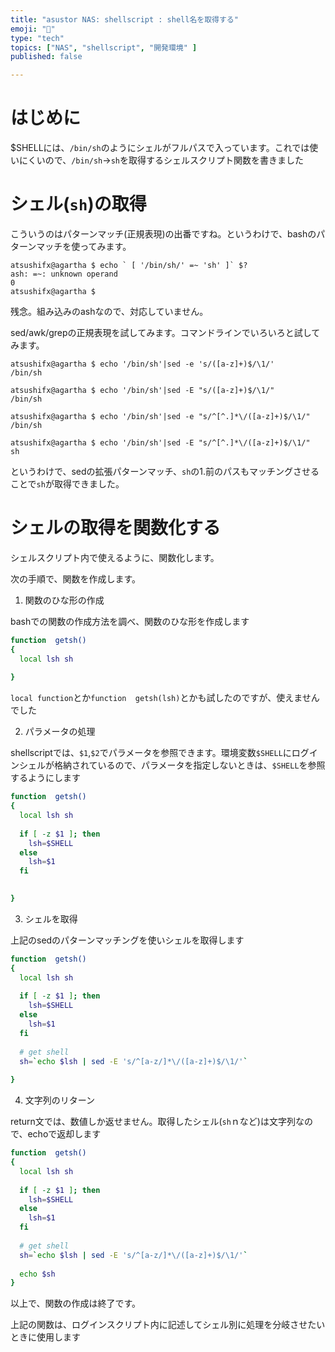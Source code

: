 ```yaml
---
title: "asustor NAS: shellscript : shell名を取得する"
emoji: "🍆"
type: "tech"
topics: ["NAS", "shellscript", "開発環境" ]
published: false

---
```


# はじめに

$SHELLには、``/bin/sh``のようにシェルがフルパスで入っています。これでは使いにくいので、``/bin/sh``→``sh``を取得するシェルスクリプト関数を書きました



# シェル(``sh``)の取得

こういうのはパターンマッチ(正規表現)の出番ですね。というわけで、bashのパターンマッチを使ってみます。

``` shell
atsushifx@agartha $ echo ` [ '/bin/sh/' =~ 'sh' ]` $?
ash: =~: unknown operand
0
atsushifx@agartha $ 
```



残念。組み込みのashなので、対応していません。

sed/awk/grepの正規表現を試してみます。コマンドラインでいろいろと試してみます。

``` shell
atsushifx@agartha $ echo '/bin/sh'|sed -e 's/([a-z]+)$/\1/'
/bin/sh

atsushifx@agartha $ echo '/bin/sh'|sed -E "s/([a-z]+)$/\1/"
/bin/sh

atsushifx@agartha $ echo '/bin/sh'|sed -e "s/^[^.]*\/([a-z]+)$/\1/"
/bin/sh

atsushifx@agartha $ echo '/bin/sh'|sed -E "s/^[^.]*\/([a-z]+)$/\1/"
sh

```



というわけで、sedの拡張パターンマッチ、``sh``の1.前のパスもマッチングさせることで``sh``が取得できました。



#  シェルの取得を関数化する

シェルスクリプト内で使えるように、関数化します。

次の手順で、関数を作成します。

1.   関数のひな形の作成

   bashでの関数の作成方法を調べ、関数のひな形を作成します

   ``` getsh.sh
   function  getsh()
   {
     local lsh sh
     
   }
   ```

   ``local function``とか``function  getsh(lsh)``とかも試したのですが、使えませんでした

   

2.   パラメータの処理

   shellscriptでは、``$1``,``$2``でパラメータを参照できます。環境変数``$SHELL``にログインシェルが格納されているので、パラメータを指定しないときは、``$SHELL``を参照するようにします

   ``` getsh.sh
   function  getsh()
   {
     local lsh sh
     
     if [ -z $1 ]; then
       lsh=$SHELL
     else
       lsh=$1
     fi
   
     
   }
   ```

   

   

3.   シェルを取得

   上記のsedのパターンマッチングを使いシェルを取得します

   ``` getsh.sh
   function  getsh()
   {
     local lsh sh
     
     if [ -z $1 ]; then
       lsh=$SHELL
     else
       lsh=$1
     fi
     
     # get shell 
     sh=`echo $lsh | sed -E 's/^[a-z/]*\/([a-z]+)$/\1/'`
     
   }
   ```

   

   

4.   文字列のリターン

   return文では、数値しか返せません。取得したシェル(``sh``ｎなど)は文字列なので、echoで返却します

   ``` getsh.sh
   function  getsh()
   {
     local lsh sh
     
     if [ -z $1 ]; then
       lsh=$SHELL
     else
       lsh=$1
     fi
     
     # get shell 
     sh=`echo $lsh | sed -E 's/^[a-z/]*\/([a-z]+)$/\1/'`
     
     echo $sh
   }
   ```

   



以上で、関数の作成は終了です。

上記の関数は、ログインスクリプト内に記述してシェル別に処理を分岐させたいときに使用します

